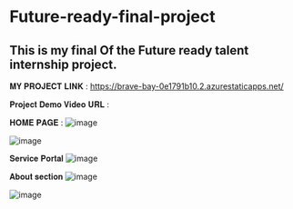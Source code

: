 # Future-ready-final-project

## This is my final Of the Future ready talent internship project. 



𝐌𝐘 𝐏𝐑𝐎𝐉𝐄𝐂𝐓 𝐋𝐈𝐍𝐊 : https://brave-bay-0e1791b10.2.azurestaticapps.net/

𝐏𝐫𝐨𝐣𝐞𝐜𝐭 𝐃𝐞𝐦𝐨 𝐕𝐢𝐝𝐞𝐨 𝐔𝐑𝐋 :

𝐇𝐎𝐌𝐄 𝐏𝐀𝐆𝐄 :
![image](https://user-images.githubusercontent.com/83835190/200540716-8ac0a173-5ecb-4dd5-b788-ef269016178b.png)


![image](https://user-images.githubusercontent.com/83835190/200541020-c1169760-cb6a-4367-863f-07be06a522c9.png)

𝐒𝐞𝐫𝐯𝐢𝐜𝐞 𝐏𝐨𝐫𝐭𝐚𝐥
![image](https://user-images.githubusercontent.com/83835190/200541890-2d25bfb5-73fe-4eab-bca0-bee940e567cc.png)

𝐀𝐛𝐨𝐮𝐭 𝐬𝐞𝐜𝐭𝐢𝐨𝐧
![image](https://user-images.githubusercontent.com/83835190/200542498-f6be19ac-cb04-49b4-8b5e-289835cacae9.png)

![image](https://user-images.githubusercontent.com/83835190/200542877-c1af2287-bb0c-45f8-beb3-d1d4cee1b861.png)






